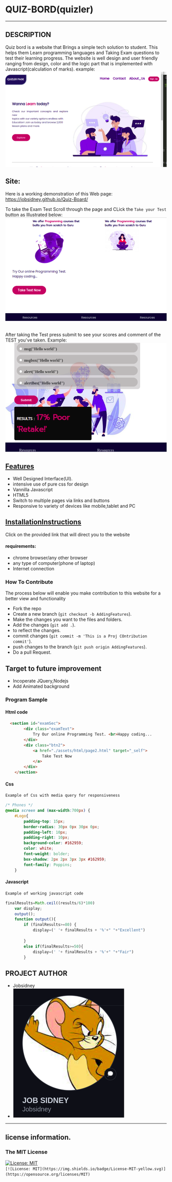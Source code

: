 # QUIZ-BORD(quizler)
***
## DESCRIPTION
Quiz bord  is a website that Brings a simple tech solution to student. This helps them Learn programming languages and Taking Exam questions to test their learning progress. The website is well design and user friendly ranging from design, color and the logic part that is implemented with Javascript(calculation of marks).
 example:
<img src="./assets/images/quiz1.png">
<br  />
## Site:
Here is a working demonstration of this Web page: https://jobsidney.github.io/Quiz-Board/
<br  />

To take the Exam Test Scroll through the page and CLick the `Take your Test` button as Illustrated below:
<img src="./assets/images/takeTest.png">  

<br  />
After taking the Test press submit to see your scores and comment of the TEST you've taken.
Example:
<img src="./assets/images/submit.png">
<br  />

## [Features](https://jobsidney.github.io/Quiz-Board/)

- Well Designed Interface(UI).
- intensive use of pure css for design
- Vannilla Javascript
- HTML5
- Switch to multiple pages via links and buttons
- Responsive to variety of devices like mobile,tablet and PC

## [InstallationInstructions](https://jobsidney.github.io/Quiz-Board/) 
Click on the provided link that will direct you to the website
#### requirements:
- chrome browser/any other browser
- any type of computer(phone of laptop)
- Internet connection

### How To Contribute

The process below will enable you make contribution to this website for a better view and functionality

- Fork the repo
- Create a new branch (`git checkout -b AddingFeatures`).
- Make the changes you want to the files and folders.
- Add the changes (`git add .`).
- to reflect the changes.
- commit changes (`git commit -m 'This is a Proj COntribution commit'`).
- push changes to the branch (`git push origin AddingFeatures`).
- Do a pull Request. 

## Target to future improvement
- Incoperate JQuery,Nodejs
- Add Animated background

### Program Sample
#### Html code
```Html
  <section id="examSec">
        <div class="examText">
            Try Our online Programming Test. <br>Happy coding...
        </div>
        <div class="btn2">
            <a href="./assets/html/page2.html" target="_self">
                Take Test Now
            </a>
        </div>
    </section>
```

#### Css
    Example of Css with media query for responsiveness
```Css
/* Phones */
@media screen and (max-width:700px) {
    #Logo{
        padding-top: 15px;
        border-radius: 30px 0px 30px 0px;
        padding-left: 10px;
        padding-right: 10px;
        background-color: #162959;
        color: white;
        font-weight: bolder;
        box-shadow: 2px 2px 3px 3px #162959;
        font-family: Poppins;
    }
```
#### Javascript
    Example of working javascript code
```Javascript
finalResults=Math.ceil((results/6)*100)
    var display;
    output();
    function output(){
        if (finalResults>=80) {
            display=(' '+ finalResults + '%'+" "+"Excellent")
            
        }
        else if(finalResults>=50){
            display=(' '+ finalResults + '%'+" "+"Fair")
        }
```
## PROJECT AUTHOR
- Jobsidney
- [<img style="border: 1px solid white;" src="./assets/images/job.png">](https://github.com/Jobsidney/)
***

## license information.
### The MIT License
[![License: MIT](https://img.shields.io/badge/License-MIT-yellow.svg)](https://opensource.org/licenses/MIT)  
`[![License: MIT](https://img.shields.io/badge/License-MIT-yellow.svg)](https://opensource.org/licenses/MIT)`




  
